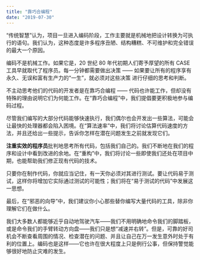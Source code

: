 ```yaml
---
title: "靠巧合编程"
date: "2019-07-30"
---
```


“传统智慧”认为，项目一旦进入编码阶段，工作主要就是机械地把设计转换为可执行的语句。我们认为，这种态度是许多程序丑陋、结构糟糕、不可维护和完全错误的最大一个原因。

编码不是机械工作。如果它是，20 世纪 80 年代初期人们寄予厚望的所有 CASE 工具早就取代了程序员。每一分钟都需要做出决策 —— 如果要让所有的程序享有永久、无误和富有生产力的“一生”，就必须对这些决策 进行仔细的思考和判断。

不主动思考他们的代码的开发者是在靠巧合编程 —— 代码也许能工作，但却没有特殊的理由说明它们为何能工作。在“靠巧合编程”中，我们提倡要更积极地参与编码过程。

尽管我们编写的大部分代码能够快速执行，我们偶尔也会开发出一些算法，可能会让最快的处理器都会陷入困境。在“算法速率”中，我们将讨论估算代码速度的方法，并且还给出一些提示，告诉你怎样在潜在问题发生之前就发现它们。

**注重实效的程序员**批判地思考所有代码，包括我们自己的。我们不断地在我们的程序和设计中看到改进的余地。在“重构”中，我们将讨论一些即使我们还处在项目中期，也能帮助我们修正现有代码的技术。

只要你在制作代码，你就应当记住，有一天你必须对其进行测试。要让代码易于测试，这样你将增加它实际通过测试的可能性；我们将在“易于测试的代码”中发展这一思想。

最后，在“邪恶的向导”中，我们建议你小心那些替你编写大量代码的工具，除非你理解它们在做什么。

我们大多数人都能够近乎自动地驾驶汽车——我们不用明确地命令我们的脚踏板，或是命令我们的手臂转动方向盘——我们只是想“减速并右转”。但是，可靠的好司机会不断查看周围的情况、检查潜在的问题、并且让自己在万一发生意外时处于有利的位置上。编码也是这样——它也许在很大程度上只是例行公事，但保持警觉能够很好地防止灾难的发生。
